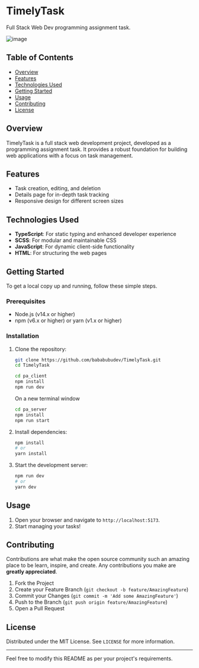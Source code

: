 # TimelyTask

Full Stack Web Dev programming assignment task.

![image](https://github.com/user-attachments/assets/5ac8a3c1-66b5-4a4e-a1c5-c593c2ab43a8)

## Table of Contents
- [Overview](#overview)
- [Features](#features)
- [Technologies Used](#technologies-used)
- [Getting Started](#getting-started)
- [Usage](#usage)
- [Contributing](#contributing)
- [License](#license)

## Overview
TimelyTask is a full stack web development project, developed as a programming assignment task. It provides a robust foundation for building web applications with a focus on task management.

## Features
- Task creation, editing, and deletion
- Details page for in-depth task tracking
- Responsive design for different screen sizes

## Technologies Used
- **TypeScript**: For static typing and enhanced developer experience
- **SCSS**: For modular and maintainable CSS
- **JavaScript**: For dynamic client-side functionality
- **HTML**: For structuring the web pages

## Getting Started
To get a local copy up and running, follow these simple steps.

### Prerequisites
- Node.js (v14.x or higher)
- npm (v6.x or higher) or yarn (v1.x or higher)

### Installation
1. Clone the repository:
   ```bash
   git clone https://github.com/bababubudev/TimelyTask.git
   cd TimelyTask
   ```

   ```bash
   cd pa_client
   npm install
   npm run dev
   ```
   On a new terminal window
   ```bash
   cd pa_server
   npm install
   npm run start
   ```

2. Install dependencies:
   ```bash
   npm install
   # or
   yarn install
   ```

3. Start the development server:
   ```bash
   npm run dev
   # or
   yarn dev
   ```

## Usage
1. Open your browser and navigate to `http://localhost:5173`.
2. Start managing your tasks!

## Contributing
Contributions are what make the open source community such an amazing place to be learn, inspire, and create. Any contributions you make are **greatly appreciated**.

1. Fork the Project
2. Create your Feature Branch (`git checkout -b feature/AmazingFeature`)
3. Commit your Changes (`git commit -m 'Add some AmazingFeature'`)
4. Push to the Branch (`git push origin feature/AmazingFeature`)
5. Open a Pull Request

## License
Distributed under the MIT License. See `LICENSE` for more information.

---

Feel free to modify this README as per your project's requirements.

